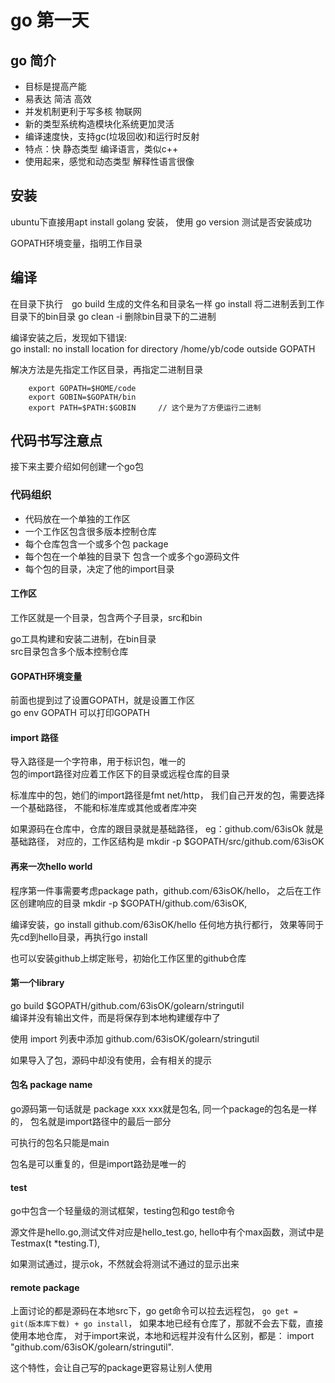 # go 第一天

## go 简介
  
- 目标是提高产能
- 易表达 简洁 高效
- 并发机制更利于写多核 物联网
- 新的类型系统构造模块化系统更加灵活
- 编译速度快，支持gc(垃圾回收)和运行时反射
- 特点：快 静态类型 编译语言，类似c++
- 使用起来，感觉和动态类型 解释性语言很像

## 安装

ubuntu下直接用apt install golang 安装，
使用 go version 测试是否安装成功

GOPATH环境变量，指明工作目录

## 编译

在目录下执行　go build 生成的文件名和目录名一样
go install 将二进制丢到工作目录下的bin目录
go clean -i 删除bin目录下的二进制

编译安装之后，发现如下错误:  
go install: no install location for directory /home/yb/code outside GOPATH

解决方法是先指定工作区目录，再指定二进制目录
```shell
    export GOPATH=$HOME/code
    export GOBIN=$GOPATH/bin
    export PATH=$PATH:$GOBIN     // 这个是为了方便运行二进制
```

## 代码书写注意点

接下来主要介绍如何创建一个go包

### 代码组织

- 代码放在一个单独的工作区
- 一个工作区包含很多版本控制仓库
- 每个仓库包含一个或多个包 package
- 每个包在一个单独的目录下 包含一个或多个go源码文件 
- 每个包的目录，决定了他的import目录

#### 工作区

工作区就是一个目录，包含两个子目录，src和bin

go工具构建和安装二进制，在bin目录  
src目录包含多个版本控制仓库

#### GOPATH环境变量

前面也提到过了设置GOPATH，就是设置工作区  
go env GOPATH 可以打印GOPATH

#### import 路径

导入路径是一个字符串，用于标识包，唯一的  
包的import路径对应着工作区下的目录或远程仓库的目录

标准库中的包，她们的import路径是fmt net/http，
我们自己开发的包，需要选择一个基础路径，
不能和标准库或其他或者库冲突

如果源码在仓库中，仓库的跟目录就是基础路径，
eg：github.com/63isOk 就是基础路径，
对应的，工作区结构是 mkdir -p $GOPATH/src/github.com/63isOK

#### 再来一次hello world

程序第一件事需要考虑package path，github.com/63isOK/hello，
之后在工作区创建响应的目录 mkdir -p $GOPATH/github.com/63isOK,

编译安装，go install github.com/63isOK/hello 任何地方执行都行，
效果等同于先cd到hello目录，再执行go install

也可以安装github上绑定账号，初始化工作区里的github仓库

#### 第一个library

go build $GOPATH/github.com/63isOK/golearn/stringutil  
编译并没有输出文件，而是将保存到本地构建缓存中了

使用 import 列表中添加 github.com/63isOK/golearn/stringutil

如果导入了包，源码中却没有使用，会有相关的提示

#### 包名 package name

go源码第一句话就是 package xxx   xxx就是包名,
同一个package的包名是一样的，
包名就是import路径中的最后一部分

可执行的包名只能是main

包名是可以重复的，但是import路劲是唯一的

#### test

go中包含一个轻量级的测试框架，testing包和go test命令

源文件是hello.go,测试文件对应是hello_test.go,
hello中有个max函数，测试中是Testmax(t *testing.T),

如果测试通过，提示ok，不然就会将测试不通过的显示出来

#### remote package

上面讨论的都是源码在本地src下，go get命令可以拉去远程包，
`go get = git(版本库下载) + go install`，
如果本地已经有仓库了，那就不会去下载，直接使用本地仓库，
对于import来说，本地和远程并没有什么区别，都是：
import "github.com/63isOK/golearn/stringutil".

这个特性，会让自己写的package更容易让别人使用

